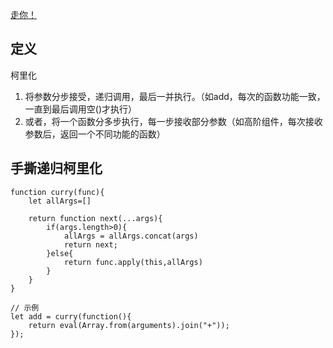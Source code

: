[走你！](https://www.jianshu.com/p/2975c25e4d71)  
## 定义  
柯里化  
1. 将参数分步接受，递归调用，最后一并执行。（如add，每次的函数功能一致，一直到最后调用空()才执行）  
2. 或者，将一个函数分多步执行，每一步接收部分参数（如高阶组件，每次接收参数后，返回一个不同功能的函数）  
## 手撕递归柯里化  
```  
function curry(func){
    let allArgs=[]
    
    return function next(...args){
        if(args.length>0){
            allArgs = allArgs.concat(args)
            return next;
        }else{
            return func.apply(this,allArgs)
        }
    }
}

// 示例
let add = curry(function(){
    return eval(Array.from(arguments).join("+"));
});
```